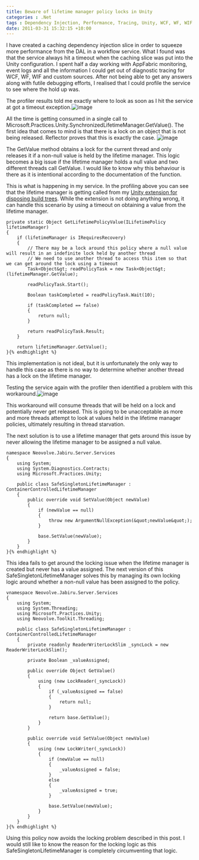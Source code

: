 ```yaml
---
title: Beware of lifetime manager policy locks in Unity
categories : .Net
tags : Dependency Injection, Performance, Tracing, Unity, WCF, WF, WIF
date: 2011-03-31 15:32:15 +10:00
---
```


I have created a caching dependency injection slice in order to squeeze more performance from the DAL in a workflow service. What I found was that the service always hit a timeout when the caching slice was put into the Unity configuration. I spent half a day working with AppFabric monitoring, event logs and all the information I could get out of diagnostic tracing for WCF, WF, WIF and custom sources. After not being able to get any answers along with futile debugging efforts, I realised that I could profile the service to see where the hold up was.

The profiler results told me exactly where to look as soon as I hit the service at got a timeout exception.![image][0]

All the time is getting consumed in a single call to Microsoft.Practices.Unity.SynchronizedLifetimeManager.GetValue(). The first idea that comes to mind is that there is a lock on an object that is not being released. Reflector proves that this is exactly the case. ![image][1]

The GetValue method obtains a lock for the current thread and only releases it if a non-null value is held by the lifetime manager. This logic becomes a big issue if the lifetime manager holds a null value and two different threads call GetValue. I would like to know why this behaviour is there as it is intentional according to the documentation of the function.

This is what is happening in my service. In the profiling above you can see that the lifetime manager is getting called from my [Unity extension for disposing build trees][2]. While the extension is not doing anything wrong, it can handle this scenario by using a timeout on obtaining a value from the lifetime manager.

    private static Object GetLifetimePolicyValue(ILifetimePolicy lifetimeManager)
    {
        if (lifetimeManager is IRequiresRecovery)
        {
            // There may be a lock around this policy where a null value will result in an indefinite lock held by another thread
            // We need to use another thread to access this item so that we can get around the lock using a timeout
            Task<Object&gt; readPolicyTask = new Task<Object&gt;(lifetimeManager.GetValue);
    
            readPolicyTask.Start();
    
            Boolean taskCompleted = readPolicyTask.Wait(10);
    
            if (taskCompleted == false)
            {
                return null;
            }
    
            return readPolicyTask.Result;
        }
    
        return lifetimeManager.GetValue();
    }{% endhighlight %}

This implementation is not ideal, but it is unfortunately the only way to handle this case as there is no way to determine whether another thread has a lock on the lifetime manager.

Testing the service again with the profiler then identified a problem with this workaround.![image][3]

This workaround will consume threads that will be held on a lock and potentially never get released. This is going to be unacceptable as more and more threads attempt to look at values held in the lifetime manager policies, ultimately resulting in thread starvation.

The next solution is to use a lifetime manager that gets around this issue by never allowing the lifetime manager to be assigned a null value.

    namespace Neovolve.Jabiru.Server.Services
    {
        using System;
        using System.Diagnostics.Contracts;
        using Microsoft.Practices.Unity;
    
        public class SafeSingletonLifetimeManager : ContainerControlledLifetimeManager
        {
            public override void SetValue(Object newValue)
            {
                if (newValue == null)
                {
                    throw new ArgumentNullException(&quot;newValue&quot;);
                }
    
                base.SetValue(newValue);
            }
        }
    }{% endhighlight %}

This idea fails to get around the locking issue when the lifetime manager is created but never has a value assigned. The next version of this SafeSingletonLifetimeManager solves this by managing its own locking logic around whether a non-null value has been assigned to the policy.

    vnamespace Neovolve.Jabiru.Server.Services
    {
        using System;
        using System.Threading;
        using Microsoft.Practices.Unity;
        using Neovolve.Toolkit.Threading;
    
        public class SafeSingletonLifetimeManager : ContainerControlledLifetimeManager
        {
            private readonly ReaderWriterLockSlim _syncLock = new ReaderWriterLockSlim();
    
            private Boolean _valueAssigned;
    
            public override Object GetValue()
            {
                using (new LockReader(_syncLock))
                {
                    if (_valueAssigned == false)
                    {
                        return null;
                    }
    
                    return base.GetValue();
                }
            }
    
            public override void SetValue(Object newValue)
            {
                using (new LockWriter(_syncLock))
                {
                    if (newValue == null)
                    {
                        _valueAssigned = false;
                    }
                    else
                    {
                        _valueAssigned = true;
                    }
    
                    base.SetValue(newValue);
                }
            }
        }
    }{% endhighlight %}

Using this policy now avoids the locking problem described in this post. I would still like to know the reason for the locking logic as this SafeSingletonLifetimeManager is completely circumventing that logic.

[0]: //blogfiles/image_96.png
[1]: //blogfiles/image_97.png
[2]: /post/2010/06/18/Unity-Extension-For-Disposing-Build-Trees-On-TearDown.aspx
[3]: //blogfiles/image_98.png
